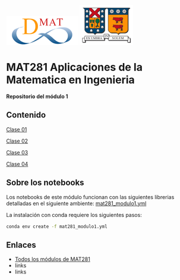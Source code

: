 [![DMAT](./images/dmat.png?raw=true "DMAT")](http://www.mat.utfsm.cl/)
[![UTFSM](./images/utfsm.png?raw=true "UTFSM")](http://www.usm.cl/)

# MAT281 Aplicaciones de la Matematica en Ingenieria
**Repositorio del módulo 1**

## Contenido

[Clase 01](./01_sobre_el_curso.ipynb)

[Clase 02](./02_data_science_toolkit.ipynb)

[Clase 03](./03.ipynb)

[Clase 04](./04.ipynb)

## Sobre los notebooks

Los notebooks de este módulo funcionan con las siguientes librerias detalladas en el siguiente ambiente: [mat281_modulo1.yml](./mat281_modulo1.yml)

La instalación con conda requiere los siguientes pasos:
```bash
conda env create -f mat281_modulo1.yml
```

## Enlaces
* [Todos los módulos de MAT281](../README.md)
* links
* links
